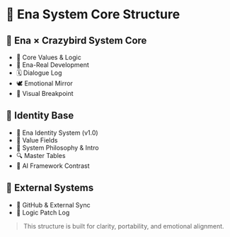 # 📘 Ena System Core Structure

## 📁 Ena × Crazybird System Core
- 🔧 Core Values & Logic
- 🧠 Ena-Real Development
- 🗓️ Dialogue Log
- 🕊️ Emotional Mirror
- 🎨 Visual Breakpoint

## 🧬 Identity Base
- 📄 Ena Identity System (v1.0)
- 📌 Value Fields
- 📄 System Philosophy & Intro
- 🔍 Master Tables
- 🧭 AI Framework Contrast

## 🔗 External Systems
- 📎 GitHub & External Sync
- 🧪 Logic Patch Log

> This structure is built for clarity, portability, and emotional alignment.
